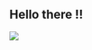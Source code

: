 ## Hello there ‼️

<!--
**acacost8/acacost8** is a ✨ _special_ ✨ repository because its `README.md` (this file) appears on your GitHub profile.

Here are some ideas to get you started:

- 🔭 I’m currently working on a customize AI Discord bot that allows users to quickly implement special features into their favorite servers 
- 🌱 I’m currently learning ...
- 👯 I’m looking to collaborate on ...
- 🤔 I’m looking for help with ...
- 💬 Ask me about ...
- 📫 How to reach me: ...
- 😄 Pronouns: ...
- ⚡ Fun fact: ...
-->


<img src= "https://github-readme-stats.vercel.app/api?username=acacost8&&show_icons=true&title_color=ffffff&icon_color=bb2acf&text_color=daf7dc&bg_color=151515">